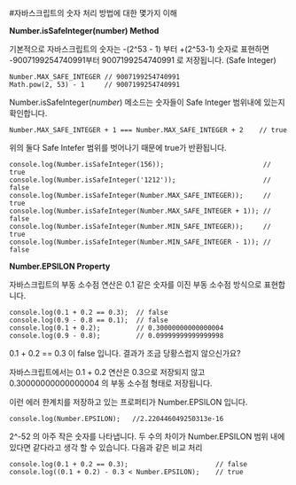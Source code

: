 #자바스크립트의 숫자 처리 방법에 대한 몇가지 이해

**Number.isSafeInteger(number) Method** 

기본적으로 자바스크립트의 숫자는 -(2^53 - 1) 부터  +(2^53-1) 숫자로 표현하면 -9007199254740991부터 9007199254740991 로 저장됩니다. (Safe Integer)

    Number.MAX_SAFE_INTEGER // 9007199254740991
    Math.pow(2, 53) - 1     // 9007199254740991

Number.isSafeInteger(*number*) 메소드는 숫자들이 Safe Integer 범위내에 있는지 확인합니다.

`Number.MAX_SAFE_INTEGER + 1 === Number.MAX_SAFE_INTEGER + 2	// true`

위의 둘다 Safe Intefer 범위를 벗어나기 때문에 true가 반환됩니다.

    console.log(Number.isSafeInteger(156));							// true
    console.log(Number.isSafeInteger('1212'));						// false
    console.log(Number.isSafeInteger(Number.MAX_SAFE_INTEGER));		// true
    console.log(Number.isSafeInteger(Number.MAX_SAFE_INTEGER + 1));	// false
    console.log(Number.isSafeInteger(Number.MIN_SAFE_INTEGER));		// true
    console.log(Number.isSafeInteger(Number.MIN_SAFE_INTEGER - 1));	// false	



**Number.EPSILON Property**

자바스크립트의 부동 소수점 연산은 0.1 같은 숫자를 이진 부동 소수점 방식으로 표현합니다.

    console.log(0.1 + 0.2 == 0.3);	// false
    console.log(0.9 - 0.8 == 0.1);	// false
    console.log(0.1 + 0.2);			// 0.30000000000000004
    console.log(0.9 - 0.8);			// 0.09999999999999998
0.1 + 0.2 == 0.3 이 false 입니다.  결과가 조금 당황스럽지 않으신가요? 

자바스크립트에서는 0.1 + 0.2 연산은 0.3으로 저장되지 않고 0.30000000000000004 의 부동 소수점 형태로 저장됩니다.

이런 에러 한계치를 저장하고 있는 프로퍼티가 Number.EPSILON 입니다.

`console.log(Number.EPSILON);	//2.220446049250313e-16`

 2^-52 의 아주 작은 숫자를 나타냅니다. 두 수의 차이가 Number.EPSILON 범위 내에 있다면 같다라고 생각 할 수 있습니다. 다음과 같은 비교 처리 

    console.log(0.1 + 0.2 == 0.3);						// false
    console.log((0.1 + 0.2) - 0.3 < Number.EPSILON);	// true